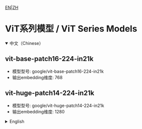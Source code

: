 [EN](#en)|[ZH](#zh)

# ViT系列模型 / ViT Series Models

<details open>
<summary>中文（Chinese）</summary>

## vit-base-patch16-224-in21k
- 模型型号: google/vit-base-patch16-224-in21k
- 输出embedding维度: 768

## vit-huge-patch14-224-in21k
- 模型型号: google/vit-huge-patch14-224-in21k
- 输出embedding维度: 1280

</details>

<details>
<summary>English</summary>

## vit-base-patch16-224-in21k
- Model Name: google/vit-base-patch16-224-in21k
- Embedding Dimension: 768

## vit-huge-patch14-224-in21k
- Model Name: google/vit-huge-patch14-224-in21k
- Embedding Dimension: 1280

</details> 